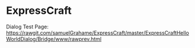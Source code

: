 # ExpressCraft

Dialog Test Page: https://rawgit.com/samuelGrahame/ExpressCraft/master/ExpressCraftHelloWorldDialog/Bridge/www/rawprev.html
